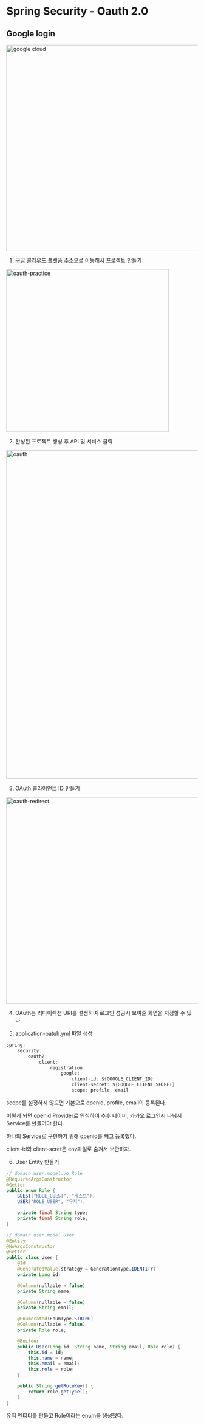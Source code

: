 # Spring Security - Oauth 2.0

## Google login

<img width="542" alt="google cloud" src="https://github.com/TeTedo/blog-code/assets/107897812/dba04529-ac2e-473d-a785-7e1e3621b8af">

1. [구글 클라우드 플랫폼 주소](https://console.cloud.google.com/)으로 이동해서 프로젝트 만들기

<img width="428" alt="oauth-practice" src="https://github.com/TeTedo/blog-code/assets/107897812/1e6c3857-f626-4251-8c78-567f578ba5fe">

2. 완성된 프로젝트 생성 후 API 및 서비스 클릭

<img width="865" alt="oauth" src="https://github.com/TeTedo/blog-code/assets/107897812/4d1ddbca-e85f-480a-8b07-7c8a859cd7b1">

3. OAuth 클라이언트 ID 만들기

<img width="543" alt="oauth-redirect" src="https://github.com/TeTedo/blog-code/assets/107897812/c68b1062-f8fc-4571-96a8-e78cd84649a3">

4. OAuth는 리다이렉션 URI를 설정하여 로그인 성공시 보여줄 화면을 지정할 수 있다.

5. application-oatuh.yml 파일 생성

```java
spring:
    security:
        oauth2:
            client:
                registration:
                    google:
                        client-id: ${GOOGLE_CLIENT_ID}
                        client-secret: ${GOOGLE_CLIENT_SECRET}
                        scope: profile, email
```

scope를 설정하지 않으면 기본으로 openid, profile, email이 등록된다.

이렇게 되면 openid Provider로 인식하여 추후 네이버, 카카오 로그인시 나눠서 Service를 만들어야 한다.

하나의 Service로 구현하기 위해 openid를 빼고 등록했다.

client-id와 client-scret은 env파일로 숨겨서 보관하자.

6. User Entity 만들기

```java
// domain.user.model.vo.Role
@RequiredArgsConstructor
@Getter
public enum Role {
    GUEST("ROLE_GUEST", "게스트"),
    USER("ROLE_USER", "유저");

    private final String type;
    private final String role;
}

// domain.user.model.User
@Entity
@NoArgsConstructor
@Getter
public class User {
    @Id
    @GeneratedValue(strategy = GenerationType.IDENTITY)
    private Long id;

    @Column(nullable = false)
    private String name;

    @Column(nullable = false)
    private String email;

    @Enumerated(EnumType.STRING)
    @Column(nullable = false)
    private Role role;

    @Builder
    public User(Long id, String name, String email, Role role) {
        this.id = id;
        this.name = name;
        this.email = email;
        this.role = role;
    }

    public String getRoleKey() {
        return role.getType();
    }
}
```

유저 엔티티를 만들고 Role이라는 enum을 생성했다.

